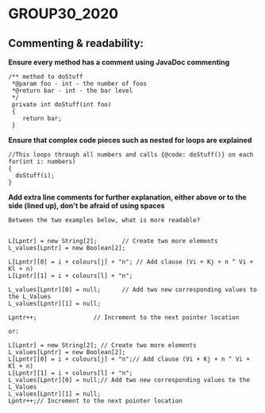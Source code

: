 # GROUP30_2020

## Commenting & readability:

  **Ensure every method has a comment using JavaDoc commenting** 
  
  	/** method to doStuff
  	 *@param foo - int - the number of foos
  	 *@return bar - int - the bar level
	 */
	 private int doStuff(int foo)
	 {
	 	return bar;
	 }
     
  **Ensure that complex code pieces such as nested for loops are explained**
  
  	//This loops through all numbers and calls {@code: doStuff()} on each
  	for(int i: numbers)
  	{
  	  doStuff(i);
  	}
  
  **Add extra line comments for further explanation, either above or to the side (lined up), don't be afraid of using spaces**
   
    Between the two examples below, what is more readable?        
            
        
	L[Lpntr] = new String[2];		// Create two more elements
	L_values[Lpntr] = new Boolean[2];
        				
	L[Lpntr][0] = i + colours[j] + "n";	// Add clause (Vi + Kj + n ^ Vi + Kl + n) 
	L[Lpntr][1] = i + colours[l] + "n";
	
	L_values[Lpntr][0] = null;		// Add two new corresponding values to the L_Values 
	L_values[Lpntr][1] = null;
         
	Lpntr++;				// Increment to the next pointer location
  
    or:
              
	L[Lpntr] = new String[2]; // Create two more elements
	L_values[Lpntr] = new Boolean[2];
	L[Lpntr][0] = i + colours[j] + "n";// Add clause (Vi + Kj + n ^ Vi + Kl + n) 
	L[Lpntr][1] = i + colours[l] + "n";
	L_values[Lpntr][0] = null;// Add two new corresponding values to the L_Values 
	L_values[Lpntr][1] = null;
	Lpntr++;// Increment to the next pointer location
  
 
